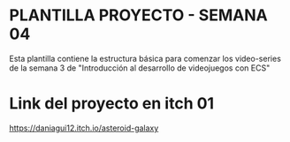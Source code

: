# PLANTILLA PROYECTO - SEMANA 04

Esta plantilla contiene la estructura básica para comenzar los video-series de la semana 3 de "Introducción al desarrollo de videojuegos con ECS"

# Link del proyecto en itch 01

https://daniagui12.itch.io/asteroid-galaxy

